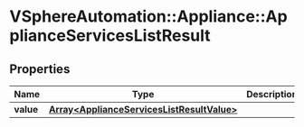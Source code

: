 # VSphereAutomation::Appliance::ApplianceServicesListResult

## Properties
Name | Type | Description | Notes
------------ | ------------- | ------------- | -------------
**value** | [**Array&lt;ApplianceServicesListResultValue&gt;**](ApplianceServicesListResultValue.md) |  | 


